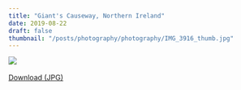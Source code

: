 ```yaml
---
title: "Giant's Causeway, Northern Ireland"
date: 2019-08-22
draft: false
thumbnail: "/posts/photography/photography/IMG_3916_thumb.jpg"
---
```

<img src="/posts/photography/photography/IMG_3916.jpeg">
<br>
<br>
<a href="/posts/photography/photography/IMG_3916.jpeg" class="btn">Download (JPG)</a>